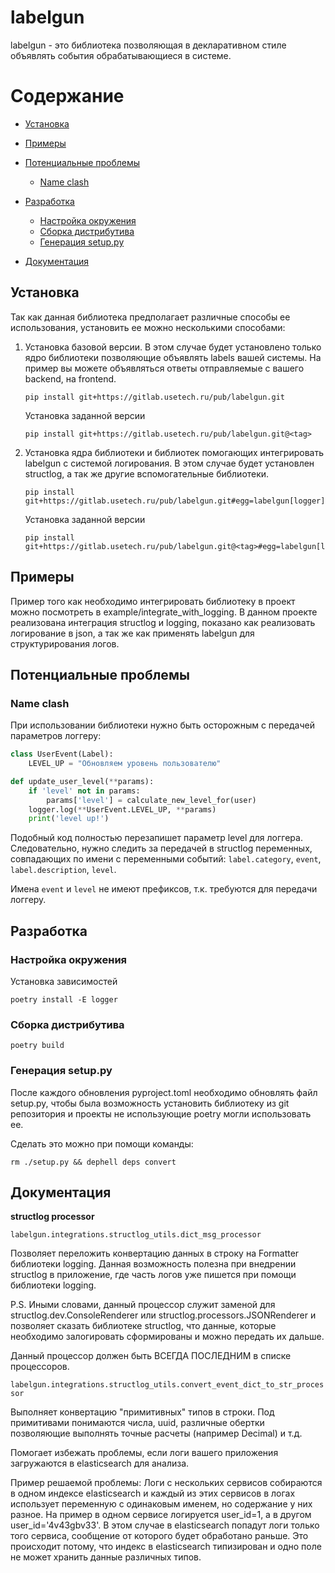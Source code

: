 labelgun
========

labelgun - это библиотека позволяющая в декларативном стиле объявлять события обрабатывающиеся в системе.


# Содержание

- [Установка](#Установка)
  
- [Примеры](#Установка)
  
- [Потенциальные проблемы](#Потенциальные-проблемы)
   
   - [Name clash](#Name-clash)
   
- [Разработка](#Разработка)

    - [Настройка окружения](#Настройка-окружения)
    - [Сборка дистрибутива](#Сборка-дистрибутива)
    - [Генерация setup.py](#Генерация-setup.py)
    
- [Документация](#Документация)


<a name='Установка'></a>
## Установка

Так как данная библиотека предполагает различные способы ее использования, установить ее можно несколькими способами:

1. Установка базовой версии. В этом случае будет установлено только ядро библиотеки позволяющие 
   объявлять labels вашей системы. На пример вы можете объявляться ответы отправляемые с вашего backend, на frontend.
   
   ```
   pip install git+https://gitlab.usetech.ru/pub/labelgun.git
   ```
   
   Установка заданной версии
   
   ```
   pip install git+https://gitlab.usetech.ru/pub/labelgun.git@<tag>
   ```
   
2. Установка ядра библиотеки и библиотек помогающих интегрировать labelgun с системой логирования. В этом 
   случае будет установлен structlog, а так же другие вспомогательные библиотеки.
   
   ```
   pip install git+https://gitlab.usetech.ru/pub/labelgun.git#egg=labelgun[logger]
   ```
   
   Установка заданной версии
   
   ```
   pip install git+https://gitlab.usetech.ru/pub/labelgun.git@<tag>#egg=labelgun[logger]
   ```


<a name='Примеры'></a>
## Примеры

Пример того как необходимо интегрировать библиотеку в проект можно посмотреть в example/integrate_with_logging.
В данном проекте реализована интеграция structlog и logging, показано как реализовать логирование в json, а так же 
как применять labelgun для структурирования логов.



<a name='Потенциальные-проблемы'></a>
## Потенциальные проблемы

<a name='Name-clash'></a>
### Name clash

При использовании библиотеки нужно быть осторожным с передачей параметров логгеру:

```python
class UserEvent(Label):
    LEVEL_UP = "Обновляем уровень пользователю"

def update_user_level(**params):
    if 'level' not in params:
        params['level'] = calculate_new_level_for(user)
    logger.log(**UserEvent.LEVEL_UP, **params)
    print('level up!')
```

Подобный код полностью перезапишет параметр level для логгера. Следовательно,
нужно следить за передачей в structlog переменных, совпадающих по имени с переменными
событий: `label.category`, `event`, `label.description`, `level`.

Имена `event` и `level` не имеют префиксов, т.к. требуются для передачи логгеру.


<a name='Разработка'></a>
## Разработка

<a name='Настройка-окружения'></a>
### Настройка окружения

Установка зависимостей

```
poetry install -E logger
```

<a name='Сборка-дистрибутива'></a>
### Сборка дистрибутива

```
poetry build
```

<a name='Генерация-setup.py'></a>
### Генерация setup.py

После каждого обновления pyproject.toml необходимо обновлять файл setup.py, чтобы была возможность установить библиотеку
из git репозитория и проекты не использующие poetry могли использовать ее.

Сделать это можно при помощи команды:

```
rm ./setup.py && dephell deps convert
```



<a name='Документация'></a>
## Документация

**structlog processor**

`labelgun.integrations.structlog_utils.dict_msg_processor`

Позволяет переложить конвертацию данных в строку на Formatter библиотеки logging. Данная возможность полезна при 
внедрении structlog в приложение, где часть логов уже пишется при помощи библиотеки logging.

P.S. Иными словами, данный процессор служит заменой для structlog.dev.ConsoleRenderer или 
structlog.processors.JSONRenderer и позволяет сказать библиотеке structlog, что данные, которые необходимо 
залогировать сформированы и можно передать их дальше.

Данный процессор должен быть ВСЕГДА ПОСЛЕДНИМ в списке процессоров.


`labelgun.integrations.structlog_utils.convert_event_dict_to_str_processor`

Выполняет конвертацию "примитивных" типов в строки. Под примитивами понимаются числа, uuid, различные обертки
позволяющие выполнять точные расчеты (например Decimal) и т.д.

Помогает избежать проблемы, если логи вашего приложения загружаются в elasticsearch для анализа.
    
Пример решаемой проблемы:
Логи с нескольких сервисов собираются в одном индексе elasticsearch и каждый из этих сервисов в логах использует
переменную с одинаковым именем, но содержание у них разное. На пример в одном сервисе логируется user_id=1, а в 
другом user_id='4v43gbv33'. В этом случае в elasticsearch попадут логи только того сервиса, сообщение от которого 
будет обработано раньше. Это происходит потому, что индекс в elasticsearch типизирован и одно поле не может хранить 
данные различных типов.

